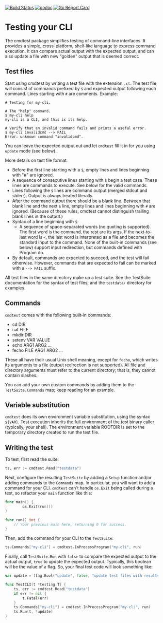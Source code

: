 [![Build Status](https://travis-ci.org/google/go-cmdtest.svg?branch=master)](https://travis-ci.org/google/go-cmdtest)
[![godoc](https://godoc.org/github.com/google/go-cmdtest?status.svg)](https://godoc.org/github.com/google/go-cmdtest)
[![Go Report Card](https://goreportcard.com/badge/github.com/google/go-cmdtest)](https://goreportcard.com/report/github.com/google/go-cmdtest)

# Testing your CLI

The cmdtest package simplifies testing of command-line interfaces. It provides a
simple, cross-platform, shell-like language to express command execution. It can
compare actual output with the expected output, and can also update a file with
new "golden" output that is deemed correct.

## Test files

Start using cmdtest by writing a test file with the extension `.ct`. The test
file will consist of commands prefixed by `$` and expected output following each
command. Lines starting with `#` are comments. Example:

```
# Testing for my-cli.

# The "help" command.
$ my-cli help
my-cli is a CLI, and this is its help.

# Verify that an invalid command fails and prints a useful error.
$ my-cli invalidcmd --> FAIL
Error: unknown command "invalidcmd".
```

You can leave the expected output out and let `cmdtest` fill it in for you using
`update` mode (see below).

More details on test file format:

*   Before the first line starting with a `$`, empty lines and lines beginning
    with "#" are ignored.
*   A sequence of consecutive lines starting with `$` begin a test case. These
    lines are commands to execute. See below for the valid commands.
*   Lines following the `$` lines are command output (merged stdout and stderr).
    Output is always treated literally.
*   After the command output there should be a blank line. Between that blank
    line and the next `$` line, empty lines and lines beginning with `#` are
    ignored. (Because of these rules, cmdtest cannot distinguish trailing blank
    lines in the output.)
*   Syntax of a line beginning with `$`:
    *   A sequence of space-separated words (no quoting is supported). The first
        word is the command, the rest are its args. If the next-to-last word is
        `<`, the last word is interpreted as a file and becomes the standard
        input to the command. None of the built-in commands (see below) support
        input redirection, but commands defined with Program do.
*   By default, commands are expected to succeed, and the test will fail
    otherwise. However, commands that are expected to fail can be marked with a
    `--> FAIL` suffix.

All test files in the same directory make up a test suite. See the TestSuite
documentation for the syntax of test files, and the `testdata/` directory for
examples.

## Commands

`cmdtest` comes with the following built-in commands:

*   cd DIR
*   cat FILE
*   mkdir DIR
*   setenv VAR VALUE
*   echo ARG1 ARG2 ...
*   fecho FILE ARG1 ARG2 ...

These all have their usual Unix shell meaning, except for `fecho`, which writes
its arguments to a file (output redirection is not supported). All file and
directory arguments must refer to the current directory; that is, they cannot
contain slashes.

You can add your own custom commands by adding them to the `TestSuite.Commands`
map; keep reading for an example.

## Variable substitution

`cmdtest` does its own environment variable substitution, using the syntax
`${VAR}`. Test execution inherits the full environment of the test binary caller
(typically, your shell). The environment variable ROOTDIR is set to the
temporary directory created to run the test file.

## Writing the test

To test, first read the suite:

```go
ts, err := cmdtest.Read("testdata")
```

Next, configure the resulting `TestSuite` by adding a `Setup` function and/or
adding commands to the `Commands` map. In particular, you will want to add a
command for your CLI. `cmdtest` can't handle `os.Exit` being called during a
test, so refactor your `main` function like this:

```go
func main() {
        os.Exit(run())
}

func run() int {
    // Your previous main here, returning 0 for success.
}
```

Then, add the command for your CLI to the `TestSuite`:

```go
ts.Commands["my-cli"] = cmdtest.InProcessProgram("my-cli", run)
```

Finally, call `TestSuite.Run` with `false` to compare the expected output to the
actual output, `true` to update the expected output. Typically, this boolean
will be the value of a flag. So, your final test code will look something like:

```go
var update = flag.Bool("update", false, "update test files with results")

func TestCLI(t *testing.T) {
    ts, err := cmdtest.Read("testdata")
    if err != nil {
        t.Fatal(err)
    }
    ts.Commands["my-cli"] = cmdtest.InProcessProgram("my-cli", run)
    ts.Run(t, *update)
}
```
